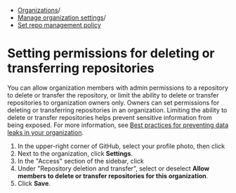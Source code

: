   * [Organizations](https://docs.github.com/en/organizations "Organizations")/
  * [Manage organization settings](https://docs.github.com/en/organizations/managing-organization-settings "Manage organization settings")/
  * [Set repo management policy](https://docs.github.com/en/organizations/managing-organization-settings/setting-permissions-for-deleting-or-transferring-repositories "Set repo management policy")


# Setting permissions for deleting or transferring repositories
You can allow organization members with admin permissions to a repository to delete or transfer the repository, or limit the ability to delete or transfer repositories to organization owners only.
Owners can set permissions for deleting or transferring repositories in an organization.
Limiting the ability to delete or transfer repositories helps prevent sensitive information from being exposed. For more information, see [Best practices for preventing data leaks in your organization](https://docs.github.com/en/code-security/getting-started/best-practices-for-preventing-data-leaks-in-your-organization).
  1. In the upper-right corner of GitHub, select your profile photo, then click 
  2. Next to the organization, click **Settings**.
  3. In the "Access" section of the sidebar, click 
  4. Under "Repository deletion and transfer", select or deselect **Allow members to delete or transfer repositories for this organization**.
  5. Click **Save**.


